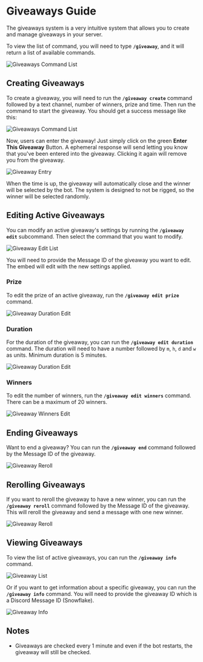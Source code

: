 # Giveaways Guide
The giveaways system is a very intuitive system that allows you to create and manage giveaways in your server.

To view the list of command, you will need to type **`/giveaway`**, and it will return a list of available commands.

![Giveaways Command List](./images/giveaways-commandlist.png)

## Creating Giveaways
To create a giveaway, you will need to run the **`/giveaway create`** command followed by a text channel, number of winners, prize and time. Then run the command to start the giveaway. You should get a success message like this:

![Giveaways Command List](./images/giveaway-createsuccess.png)

Now, users can enter the giveaway! Just simply click on the green **Enter This Giveaway** Button. A ephemeral response will send letting you know that you've been entered into the giveaway. Clicking it again will remove you from the giveaway.

![Giveaway Entry](./images/giveaway-enter.png)

When the time is up, the giveaway will automatically close and the winner will be selected by the bot. The system is designed to not be rigged, so the winner will be selected randomly.

## Editing Active Giveaways
You can modify an active giveaway's settings by running the **`/giveaway edit`** subcommand. Then select the command that you want to modify.

![Giveaway Edit List](./images/giveaway-editlist.png)

You will need to provide the Message ID of the giveaway you want to edit. The embed will edit with the new settings applied.

### Prize
To edit the prize of an active giveaway, run the **`/giveaway edit prize`** command.

![Giveaway Duration Edit](./images/giveaway-prizeedit.png)

### Duration
For the duration of the giveaway, you can run the **`/giveaway edit duration`** command. The duration will need to have a number followed by `m`, `h`, `d` and `w` as units. Minimum duration is 5 minutes.

![Giveaway Duration Edit](./images/giveaway-durationedit.png)

### Winners
To edit the number of winners, run the **`/giveaway edit winners`** command. There can be a maximum of 20 winners.

![Giveaway Winners Edit](./images/giveaway-winnersedit.png)

## Ending Giveaways
Want to end a giveaway? You can run the **`/giveaway end`** command followed by the Message ID of the giveaway.

![Giveaway Reroll](./images/giveaway-end.png)

## Rerolling Giveaways
If you want to reroll the giveaway to have a new winner, you can run the **`/giveaway reroll`** command followed by the Message ID of the giveaway. This will reroll the giveaway and send a message with one new winner.

![Giveaway Reroll](./images/giveaway-reroll.png)

## Viewing Giveaways
To view the list of active giveaways, you can run the **`/giveaway info`** command.

![Giveaway List](./images/giveaway-list.png)

Or if you want to get information about a specific giveaway, you can run the **`/giveaway info`** command. You will need to provide the giveaway ID which is a Discord Message ID (Snowflake).

![Giveaway Info](./images/giveaway-viewinfo.png)

## Notes
- Giveaways are checked every 1 minute and even if the bot restarts, the giveaway will still be checked.